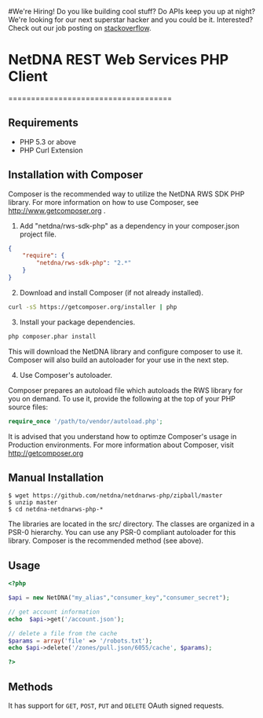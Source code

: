 #We're Hiring!
Do you like building cool stuff?  Do APIs keep you up at night? We're looking for our next superstar hacker and you could be it. Interested? Check out our job posting on [stackoverflow](http://careers.stackoverflow.com/jobs/37078/senior-web-engineer-for-fun-growing-la-startup-maxcdn&a=JdFbT4OY).

# NetDNA REST Web Services PHP Client
====================================

## Requirements
- PHP 5.3 or above
- PHP Curl Extension

## Installation with Composer
Composer is the recommended way to utilize the NetDNA RWS SDK PHP library.  For more information on how to use Composer, see http://www.getcomposer.org .  

1. Add "netdna/rws-sdk-php" as a dependency in your composer.json project file.

```json
{
    "require": {
        "netdna/rws-sdk-php": "2.*"
    }
}
```

2. Download and install Composer (if not already installed).

```bash
curl -sS https://getcomposer.org/installer | php
```

3. Install your package dependencies.

```bash
php composer.phar install
```

This will download the NetDNA library and configure composer to use it.  Composer will also build an autoloader for your use in the next step.

4. Use Composer's autoloader.

Composer prepares an autoload file which autoloads the RWS library for you on demand.  To use it, provide the following at the top of your PHP source files:

```php
require_once '/path/to/vendor/autoload.php';
```

It is advised that you understand how to optimze Composer's usage in Production environments.  For more information about Composer, visit http://getcomposer.org


## Manual Installation

```shell
$ wget https://github.com/netdna/netdnarws-php/zipball/master
$ unzip master
$ cd netdna-netdnarws-php-*
```

The libraries are located in the src/ directory.  The classes are organized in a PSR-0 hierarchy.  You can use any PSR-0 compliant autoloader for this library. Composer is the recommended method (see above).

## Usage
```php
<?php

$api = new NetDNA("my_alias","consumer_key","consumer_secret");

// get account information
echo  $api->get('/account.json');

// delete a file from the cache
$params = array('file' => '/robots.txt');
echo $api->delete('/zones/pull.json/6055/cache', $params);

?>
```

## Methods

It has support for `GET`, `POST`, `PUT` and `DELETE` OAuth signed requests.

